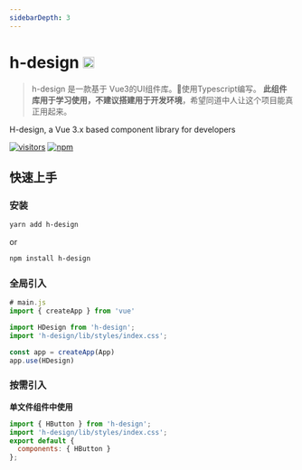 ```yaml
---
sidebarDepth: 3
---
```


# <div data-nosnippet="true">h-design <img src="https://static.npmjs.com/255a118f56f5346b97e56325a1217a16.svg" height="20px" title="This package contains built-in TypeScript declarations" alt="TypeScript icon, indicating that this package has built-in type declarations" class="aa30d277 pl3" data-nosnippet="true"></div>
> h-design 是一款基于 Vue3的UI组件库。🎈使用Typescript编写。
> **此组件库用于学习使用，不建议搭建用于开发环境**，希望同道中人让这个项目能真正用起来。

H-design, a Vue 3.x based component library for developers

[![visitors](https://visitor-badge.laobi.icu/badge?page_id=hunterxing.h-design)](https://github.com/hunterxing/h-design.git)
[![npm](https://img.shields.io/npm/dt/h-design?label=h-design&logo=npm)](https://www.npmjs.com/package/h-design)

## 快速上手

### 安装

```bash
yarn add h-design
```
or
```bash
npm install h-design
```

### 全局引入

```js
# main.js
import { createApp } from 'vue'

import HDesign from 'h-design';
import 'h-design/lib/styles/index.css';

const app = createApp(App)
app.use(HDesign)
```

### 按需引入


**单文件组件中使用**

```js
import { HButton } from 'h-design';
import 'h-design/lib/styles/index.css';
export default {
  components: { HButton }
};
```
